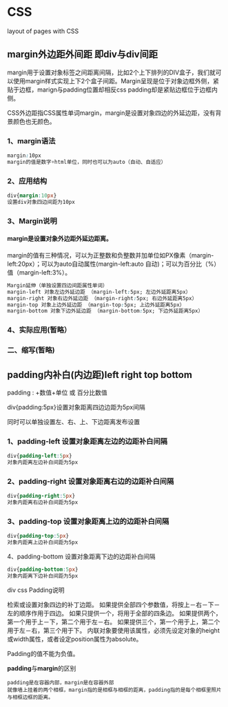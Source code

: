# CSS
layout of pages with CSS

## margin外边距外间距 即div与div间距

margin用于设置对象标签之间距离间隔，比如2个上下排列的DIV盒子，我们就可以使用margin样式实现上下2个盒子间距。Margin呈现是位于对象边框外侧，紧贴于边框，marign与padding位置却相反css padding却是紧贴边框位于边框内侧。

CSS外边距指CSS属性单词margin，margin是设置对象四边的外延边距，没有背景颜色也无颜色。

### 1、margin语法
```CSS
margin:10px
margin的值是数字+html单位，同时也可以为auto（自动、自适应）
```
### 2、应用结构
```CSS
div{margin:10px}
设置div对象四边间距为10px
```
### 3、Margin说明
#### margin是设置对象外边距外延边距离。
margin的值有三种情况，可以为正整数和负整数并加单位如PX像素（margin-left:20px）；可以为auto自动属性(margin-left:auto 自动)；可以为百分比（%）值（margin-left:3%）。
```CSS
Margin延伸（单独设置四边间距属性单词）
margin-left 对象左边外延边距 （margin-left:5px; 左边外延距离5px）
margin-right 对象右边外延边距 （margin-right:5px; 右边外延距离5px）
margin-top 对象上边外延边距 （margin-top:5px; 上边外延距离5px）
margin-bottom 对象下边外延边距 （margin-bottom:5px; 下边外延距离5px）
```
### 4、实际应用(暂略）

### 二、缩写(暂略)

## padding内补白(内边距)left right top bottom
padding : +数值+单位 或 百分比数值

div{padding:5px}设置对象距离四边边距为5px间隔

同时可以单独设置左、右、上、下边距离发布设置

### 1、padding-left 设置对象距离左边的边距补白间隔
```CSS
div{padding-left:5px}
对象内距离左边补白间距为5px
```
### 2、padding-right 设置对象距离右边的边距补白间隔
```CSS  
div{padding-right:5px}
对象内距离右边补白间距为5px
```
### 3、padding-top 设置对象距离上边的边距补白间隔
```CSS
div{padding-top:5px}
对象内距离上边补白间距为5px
```
4、padding-bottom 设置对象距离下边的边距补白间隔
```CSS
div{padding-bottom:5px}
对象内距离下边补白间距为5px
```
div css Padding说明

检索或设置对象四边的补丁边距。
如果提供全部四个参数值，将按上－右－下－左的顺序作用于四边。
如果只提供一个，将用于全部的四条边。
如果提供两个，第一个用于上－下，第二个用于左－右。
如果提供三个，第一个用于上，第二个用于左－右，第三个用于下。
内联对象要使用该属性，必须先设定对象的height或width属性，或者设定position属性为absolute。

Padding的值不能为负值。


**padding**与**margin**的区别
```
padding是在容器内部，margin是在容器外部
就像墙上挂着的两个相框，margin指的是相框与相框的距离，padding指的是每个相框里照片与相框边框的距离。 
```
